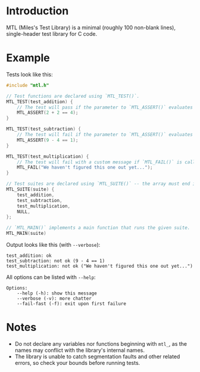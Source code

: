 # Introduction

MTL (Miles's Test Library) is a minimal (roughly 100 non-blank lines), single-header test library for C code.

# Example

Tests look like this:

```c
#include "mtl.h"

// Test functions are declared using `MTL_TEST()`.
MTL_TEST(test_addition) {
	// The test will pass if the parameter to `MTL_ASSERT()` evaluates to true.
	MTL_ASSERT(2 + 2 == 4);
}

MTL_TEST(test_subtraction) {
	// The test will fail if the parameter to `MTL_ASSERT()` evaluates to false.
	MTL_ASSERT(9 - 4 == 1);
}

MTL_TEST(test_multiplication) {
	// The test will fail with a custom message if `MTL_FAIL()` is called.
	MTL_FAIL("We haven't figured this one out yet...");
}

// Test suites are declared using `MTL_SUITE()` -- the array must end in `NULL`.
MTL_SUITE(suite) {
	test_addition,
	test_subtraction,
	test_multiplication,
	NULL,
};

// `MTL_MAIN()` implements a main function that runs the given suite.
MTL_MAIN(suite)
```

Output looks like this (with `--verbose`):

```
test_addition: ok
test_subtraction: not ok (9 - 4 == 1)
test_multiplication: not ok ("We haven't figured this one out yet...")
```

All options can be listed with `--help`:

```
Options:
    --help (-h): show this message
    --verbose (-v): more chatter
    --fail-fast (-f): exit upon first failure
```

# Notes

- Do not declare any variables nor functions beginning with `mtl_`, as the
  names may conflict with the library's internal names.
- The library is unable to catch segmentation faults and other related errors,
  so check your bounds before running tests.
